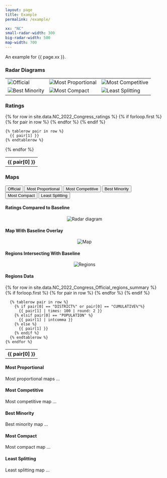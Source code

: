 ```yaml
---
layout: page
title: Example
permalink: /example/

xx: "NC"
small-radar-width: 300
big-radar-width: 500
map-width: 700
---
```


An example for {{ page.xx }}.

<h3>Radar Diagrams</h3>

<table style="border:0px">
  <tr>
    <td style="border:0px">
      <img src="../assets/images/{{ page.xx }}_2022_Congress_Official_radar.png" alt="Official" title="Official" width="{{ page.small-radar-width }}"/>
    </td>
    <td style="border:0px">
      <img src="../assets/images/{{ page.xx }}_2022_Congress_Proportional_radar.png" alt="Most Proportional" title="Most Proportional" width="{{ page.small-radar-width }}"/>
    </td>
    <td style="border:0px">
      <img src="../assets/images/{{ page.xx }}_2022_Congress_Competitive_radar.png" alt="Most Competitive" title="Most Competitive" width="{{ page.small-radar-width }}"/>
    </td>
  </tr>
  <tr>
    <td style="border:0px">
      <img src="../assets/images/{{ page.xx }}_2022_Congress_Minority_radar.png" alt="Best Minority" title="Best Minority" width="{{ page.small-radar-width }}"/>
    </td>
    <td style="border:0px">
      <img src="../assets/images/{{ page.xx }}_2022_Congress_Compact_radar.png" alt="Most Compact" title="Most Compact" width="{{ page.small-radar-width }}"/>
    </td>
    <td style="border:0px">
      <img src="../assets/images/{{ page.xx }}_2022_Congress_Splitting_radar.png" alt="Least Splitting" title="Least Splitting" width="{{ page.small-radar-width }}"/>
    </td>
  </tr>
</table>

<h3>Ratings</h3>

<table>
  {% for row in site.data.NC_2022_Congress_ratings %}
    {% if forloop.first %}
    <tr>
      {% for pair in row %}
        <th>{{ pair[0] }}</th>
      {% endfor %}
    </tr>
    {% endif %}

    {% tablerow pair in row %}
      {{ pair[1] }}
    {% endtablerow %}
  {% endfor %}
</table>

<h3>Maps</h3>

<script src="../assets/js/tabs.js"></script>

 <!-- Tab links -->
<div class="tab">
  <button class="tablinks" onclick="openCity(event, 'Official')" id="defaultOpen">Official</button>
  <button class="tablinks" onclick="openCity(event, 'Proportional')">Most Proportional</button>
  <button class="tablinks" onclick="openCity(event, 'Competitive')">Most Competitive</button>
  <button class="tablinks" onclick="openCity(event, 'Minority')">Best Minority</button>
  <button class="tablinks" onclick="openCity(event, 'Compact')">Most Compact</button>
  <button class="tablinks" onclick="openCity(event, 'Splitting')">Least Splitting</button>
</div>

<!-- Tab content -->
<div id="Official" class="tabcontent">
  
  <h4>Ratings Compared to Baseline</h4>
  <p style="text-align: center">
    <img src="../assets/images/{{ page.xx }}_2022_Congress_Official_radar.png" alt="Radar diagram" title="Radar Diagram" width="{{ page.big-radar-width }} al" />
  </p>

  <h4>Map With Baseline Overlay</h4>
  <p style="text-align: center">
    <img src="../assets/images/{{ page.xx }}_2022_Congress_Official_map.png" alt="Map" title="Map with baseline overlay" width="{{ page.map-width }}"/>
  </p>

  <h4>Regions Intersecting With Baseline</h4>
  <p style="text-align: center">
    <img src="../assets/images/{{ page.xx }}_2022_Congress_Official_regions.png" alt="Regions" title="Intersecting regions" width="{{ page.map-width }}"/>
  </p>

  <h4>Regions Data</h4>
  <table>
    {% for row in site.data.NC_2022_Congress_Official_regions_summary %}
      {% if forloop.first %}
      <tr>
        {% for pair in row %}
          <th>{{ pair[0] }}</th>
        {% endfor %}
      </tr>
      {% endif %}

      {% tablerow pair in row %}
        {% if pair[0] == "DISTRICT%" or pair[0] == "CUMULATIVE%"%}
          {{ pair[1] | times: 100 | round: 2 }}
        {% elsif pair[0] == "POPULATION" %}
          {{ pair[1] | intcomma }}
        {% else %}
          {{ pair[1] }}
        {% endif %}
      {% endtablerow %}
    {% endfor %}
  </table>
</div>

<div id="Proportional" class="tabcontent">
  <h4>Most Proportional</h4>
  <p>Most proportional maps ...</p>
</div>

<div id="Competitive" class="tabcontent">
  <h4>Most Competitive</h4>
  <p>Most competitive map ...</p>
</div> 

<div id="Minority" class="tabcontent">
  <h4>Best Minority</h4>
  <p>Best minority map ...</p>
</div> 

<div id="Compact" class="tabcontent">
  <h4>Most Compact</h4>
  <p>Most compact map ...</p>
</div> 

<div id="Splitting" class="tabcontent">
  <h4>Least Splitting</h4>
  <p>Least splitting map ...</p>
</div> 

<!-- Show the Official tab by default -->
<script>
// Get the element with id="defaultOpen" and click on it
document.getElementById("defaultOpen").click();
</script> 